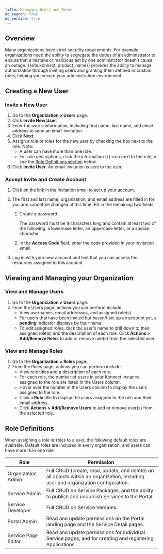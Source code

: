 ```yaml
---
title: Managing Users and Roles
no_search: true
no_version: true
---
```


## Overview

Many organizations have strict security requirements. For example, organizations
need the ability to segregate the duties of an administrator to ensure that a
mistake or malicious act by one administrator doesn’t cause an outage.
{{site.konnect_product_name}} provides the ability to manage authorization
through inviting users and granting them defined or custom roles, helping you
secure your administration environment.

## Creating a New User

### Invite a New User
1. Go to the **Organization > Users** page.
2. Click **Invite New User**.
3. Enter the user’s information, including first name, last name, and email
address to send an email invitation.
4. Click **Next**.
5. Assign a role or roles for the new user by checking the box next to the role.
Note:
    * A user can have more than one role.
    * For role descriptions, click the information (`i`) icon next to the role,
    or see the [Role Definitions section](#role-definitions) below.
6. Click **Invite User**. An email invitation is sent to the user.

### Accept Invite and Create Account
1. Click on the link in the invitation email to set up your account.
2. The first and last name, organization, and email address are filled in for
 you and cannot be changed at this time. Fill in the remaining two fields:

    1. Create a password.

        The password must be 8 characters long and contain at least two of the
        following: a lowercase letter, an uppercase letter, or a special
        character.

    2. In the **Access Code** field, enter the code provided in your invitation
    email.
3. Log in with your new account and test that you can access the resources
assigned to this account.

## Viewing and Managing your Organization

### View and Manage Users
1. Go to the **Organization > Users** page.
2. From the Users page, actions you can perform include:
   * View usernames, email addresses, and assigned role(s).
   * For users that have been invited but haven't set up an account yet,
   a **pending** indicator displays by their name.
   * To edit assigned roles, click the user's name to drill down to their
   assigned role(s) and the description of each role. Click
   **Actions > Add/Remove Roles** to add or remove role(s) from the
   selected user.

### View and Manage Roles
1. Go to the **Organization > Roles** page.
2. From the Roles page, actions you can perform include:
   * View role titles and a description of each role.
   * For each role, the number of users in your Konnect instance assigned to
   the role are listed in the Users column.
   * Hover over the number in the Users column to display the users assigned
   to the role.
   * Click a **Role** title to display the users assigned to the role and their
   email address.
   * Click **Actions > Add/Remove Users** to add or remove user(s) from the
   selected role.

## Role Definitions
When assigning a role or roles to a user, the following default roles are
available. Default roles are included in every organization, and users can have
more than one role.  

| Role                | Permission  |
|---------------------|-------------|
| Organization Admin  | Full CRUD (create, read, update, and delete) on all objects within an organization, including user and organization configuration. |
| Service Admin       | Full CRUD on Service Packages, and the ability to publish and unpublish Services to the Portal.|  
| Service Developer   | Full CRUD on Service Versions. |
| Portal Admin        | Read and update permissions on the Portal landing page and the Service Detail pages.|
| Service Page Editor | Read and update permissions for individual Service pages, and for creating and registering Applications.|

